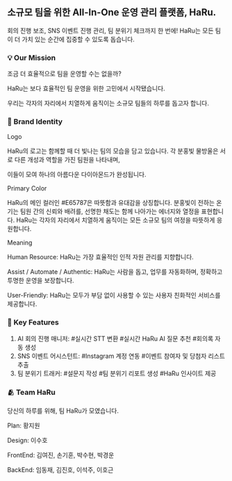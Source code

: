 ## 소규모 팀을 위한 All-In-One 운영 관리 플랫폼, HaRu.

회의 진행 보조, SNS 이벤트 진행 관리, 팀 분위기 체크까지 한 번에!
HaRu는 모든 팀이 더 가치 있는 순간에 집중할 수 있도록 돕습니다.


### **💡 Our Mission**

조금 더 효율적으로 팀을 운영할 수는 없을까?

HaRu는 보다 효율적인 팀 운영을 위한 고민에서 시작됐습니다.

우리는 각자의 자리에서 치열하게 움직이는 소규모 팀들의 하루를 돕고자 합니다.


### **💖 Brand Identity**

Logo

HaRu의 로고는 함께할 때 더 빛나는 팀의 모습을 담고 있습니다.
각 분홍빛 물방울은 서로 다른 개성과 역할을 가진 팀원을 나타내며,

이들이 모여 하나의 아름다운 다이아몬드가 완성됩니다.

Primary Color

HaRu의 메인 컬러인 #E65787은 따뜻함과 유대감을 상징합니다. 분홍빛이 전하는 온기는 팀원 간의 신뢰와 배려를, 선명한 채도는 함께 나아가는 에너지와 열정을 표현합니다. HaRu는 각자의 자리에서 치열하게 움직이는 모든 소규모 팀의 여정을 따뜻하게 응원합니다.

Meaning

Human Resource: HaRu는 가장 효율적인 인적 자원 관리를 지향합니다.

Assist / Automate / Authentic: HaRu는 사람을 돕고, 업무를 자동화하며, 정확하고 투명한 운영을 보장합니다.

User-Friendly: HaRu는 모두가 부담 없이 사용할 수 있는 사용자 친화적인 서비스를 제공합니다.


### **📌 Key Features**

1. AI 회의 진행 매니저: #실시간 STT 변환 #실시간 HaRu AI 질문 추천 #회의록 자동 생성
2. SNS 이벤트 어시스턴트: #Instagram 계정 연동 #이벤트 참여자 및 당첨자 리스트 추출
3. 팀 분위기 트래커: #설문지 작성 #팀 분위기 리포트 생성 #HaRu 인사이트 제공


### **🫂 Team HaRu**

당신의 하루를 위해, 팀 HaRu가 모였습니다.

Plan: 황지원

Design: 이수호

FrontEnd: 김여진, 손기훈, 박수현, 박경운

BackEnd: 임동재, 김진호, 이석주, 이호근
